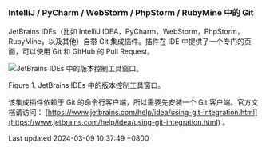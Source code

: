 ### IntelliJ / PyCharm / WebStorm / PhpStorm / RubyMine 中的 Git

JetBrains IDEs（比如 IntelliJ
IDEA，PyCharm，WebStorm，PhpStorm，RubyMine，以及其他）自带 Git
集成插件。插件在 IDE 中提供了一个专门的页面，可以使用 Git 和 GitHub 的
Pull Request。

![JetBrains IDEs 中的版本控制工具窗口。](../../../../images/jb.png)

Figure 1. JetBrains IDEs 中的版本控制工具窗口。

该集成插件依赖于 Git 的命令行客户端，所以需要先安装一个 Git
客户端。官方文档请访问：
[https://www.jetbrains.com/help/idea/using-git-integration.html](https://www.jetbrains.com/help/idea/using-git-integration.html)
。

Last updated 2024-03-09 10:37:49 +0800
